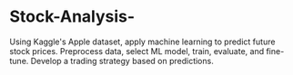 # Stock-Analysis-
Using Kaggle's Apple dataset, apply machine learning to predict future stock prices. Preprocess data, select ML model, train, evaluate, and fine-tune. Develop a trading strategy based on predictions.
